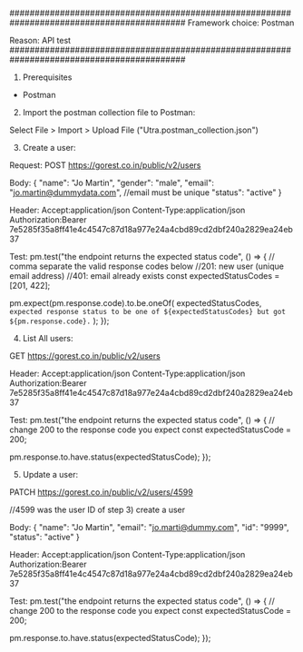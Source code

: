 ###########################################################################################
Framework choice: Postman

Reason: API test
###########################################################################################

1) Prerequisites
- Postman


2) Import the postman collection file to Postman:

Select File > Import > Upload File ("Utra.postman_collection.json")

3) Create a user: 

Request:
POST https://gorest.co.in/public/v2/users

Body:
{
    "name": "Jo Martin",
    "gender": "male",
    "email": "jo.martin@dummydata.com", //email must be unique
    "status": "active"
}

Header:
Accept:application/json
Content-Type:application/json
Authorization:Bearer 7e5285f35a8ff41e4c4547c87d18a977e24a4cbd89cd2dbf240a2829ea24eb37

Test:
pm.test("the endpoint returns the expected status code", () => {
  // comma separate the valid response codes below
  //201: new user (unique email address)
  //401: email already exists
  const expectedStatusCodes = [201, 422]; 

  pm.expect(pm.response.code).to.be.oneOf(
    expectedStatusCodes,
    `expected response status to be one of ${expectedStatusCodes} but got ${pm.response.code}.`
  );
});

4) List All users:

GET https://gorest.co.in/public/v2/users

Header:
Accept:application/json
Content-Type:application/json
Authorization:Bearer 7e5285f35a8ff41e4c4547c87d18a977e24a4cbd89cd2dbf240a2829ea24eb37

Test:
pm.test("the endpoint returns the expected status code", () => {
  // change 200 to the response code you expect
  const expectedStatusCode = 200;

  pm.response.to.have.status(expectedStatusCode);
});

5) Update a user:

PATCH https://gorest.co.in/public/v2/users/4599  

//4599 was the user ID of step 3) create a user

Body:
{
    "name": "Jo Martin",
    "email": "jo.marti@dummy.com",
    "id": "9999",
    "status": "active"
}

Header:
Accept:application/json
Content-Type:application/json
Authorization:Bearer 7e5285f35a8ff41e4c4547c87d18a977e24a4cbd89cd2dbf240a2829ea24eb37

Test:
pm.test("the endpoint returns the expected status code", () => {
  // change 200 to the response code you expect
  const expectedStatusCode = 200;

  pm.response.to.have.status(expectedStatusCode);
});
